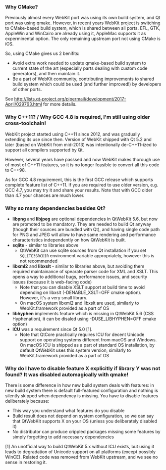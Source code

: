 ### Why CMake?

Previously almost every WebKit port was using its own build system, and Qt port was using qmake. However, in recent years WebKit project is switching to CMake-based build system, which is shared between all ports. EFL, GTK, AppleWin and WinCairo are already using it, AppleMac supports it as experminental option. The only remaining upstream port not using CMake is iOS.

So, using CMake gives us 2 benifits:
* Avoid extra work needed to update qmake-based build system to current state of the art (especially parts dealing with custom code generators), and then maintain it.
* Be a part of WebKit community, contributing improvements to shared build system which could be used (and further improved!) by developers of other ports.

See http://lists.qt-project.org/pipermail/development/2017-April/029763.html for more details.

### Why C++11? / Why GCC 4.8 is required, I'm still using older cross-toolchain!

WebKit project started using C++11 since 2012, and was gradually extending its use since then. Version of WebKit shipped with Qt 5.2 and later (based on WebKit from mid-2013) was intentionally de-C++11-ized to support all compilers supported by Qt.

However, several years have passsed and now WebKit makes thorough use of most of C++11 features, so it is no longer feasible to convert all this code to C++98.

As for GCC 4.8 requirement, this is the first GCC release which supports complete feature list of C++11. If you are required to use older version, e.g. GCC 4.7, you may try it and share your results. Note that with GCC older than 4.7 your chances are much lower.

### Why so many dependencies besides Qt?

* **libpng** and **libjpeg** are optional dependencies in QtWebKit 5.6, but now are promoted to be mandatory. They are needed to build Qt anyway (though their sources are bundled with Qt), and having single code path for PNG and JPEG will allow to have same rendering and performance characteristics independently on how QtWebKit is built.
* **sqlite** - similar to libraries above
    * QtWebKit can use sqlite sources from Qt installation if you set `SQLITE3SRCDIR` environment variable appropriately, however this is not recommended
* **libxml2** and **libxslt** - similar to libraries above, but avoiding them required maintainance of spearate parser code for XML and XSLT. This opens a way to additional bugs, performance issues, and security issues (because it is web-facing code)
    * Note that you can disable XSLT support at build time to avoid depending on libxslt (-DENABLE_XSLT=OFF cmake option). However, it's a very small library.
    * On macOS system libxml2 and libxslt are used, similarly to WebKit.framework provided as a part of OS
* **libhyphen** implements feature which is missing in QtWebKit 5.6 (CSS Hyphenation), it can be disaled using -DUSE_LIBHYPHEN=OFF cmake option)
* **ICU** was a requirement since Qt 5.0 [1]. 
    * Note that QtCore practically requires ICU for decent Unicode support on operating systems different from macOS and Windows. On macOS ICU is shipped as a part of standard OS installation, by default QtWebKit uses this system version, similarly to WebKit.framework provided as a part of OS

### Why do I have to disable feature X explicitly if library Y was not found? It was disabled automagically with qmake!

There is some difference in how new build system deals with features: in new build system there is default full-featured configuration and nothing is silently skipped when dependency is missing. You have to disable features deliberately because:
* This way you understand what features do you disable
* Build result does not depend on system configuration, so we can say that QtWebKit supports X on your OS (unless you deliberately disabled it)
* No distributor can produce crippled packages missing some features by simply forgetting to add necessary dependencies

[1] An unofficial way to build QtWebKit 5.x without ICU exists, but using it leads to degradation of Unicode support on all platforms (except possibly WinCE). Related code was removed from WebKit upstream, and we see no sense in restoring it.